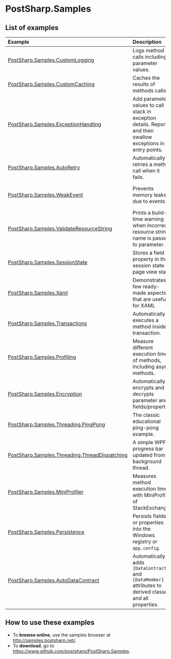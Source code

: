 # PostSharp.Samples

## List of examples

| Example                                   | Description                                               | Demonstrated PostSharp features                                                           |
| :---------------------------------------- | :-------------------------------------------------------- | :--------------------------------------------------------------------------------------- |
| [PostSharp.Samples.CustomLogging](Framework/PostSharp.Samples.CustomLogging/README.md)           | Logs method calls including parameter values.             | Simple features of OnMethodBoundaryAspect, LocationInterceptionAspect.                   |
| [PostSharp.Samples.CustomCaching](Framework/PostSharp.Samples.CustomCaching/README.md)           | Caches the results of methods calls                       | OnMethodBoundaryAspect: FlowBehavior, MethodExecutionTag.                                |
| [PostSharp.Samples.ExceptionHandling](Framework/PostSharp.Samples.ExceptionHandling/README.md)       | Add parameter values to call stack in exception details. Report and then swallow exceptions in entry points.  | OnExceptionAspect including FlowBehavior.  |
| [PostSharp.Samples.AutoRetry](Framework/PostSharp.Samples.AutoRetry/README.md)               | Automatically retries a method call when it fails.        | MethodInterceptionAspect                                                                 |
| [PostSharp.Samples.WeakEvent](Framework/PostSharp.Samples.WeakEvent/README.md)               | Prevents memory leaks due to events.                      | EventInterceptionAspect, IInstanceScopedAspect, InstanceLevelAspect, IntroduceInterface  |
| [PostSharp.Samples.ValidateResourceString](Framework/PostSharp.Samples.ValidateResourceString/README.md)    | Prints a build-time warning when incorrect resource string name is passed to parameter.      | ReferentialConstraint, ReflectionSearch, SyntaxTreeVisitor |
| [PostSharp.Samples.SessionState](Framework/PostSharp.Samples.SessionState/README.md)            | Stores a field or property in the session state or page view state.       | LocationInterceptionAspect, IInstanceScopedAspect, ImportMember           |
| [PostSharp.Samples.Xaml](Framework/PostSharp.Samples.Xaml/README.md)                    | Demonstrates a few ready-made aspects that are useful for XAML | NotifyPropertyChanged, Recordable, Code Contracts, Background, ReaderWriterSynchronized     |
| [PostSharp.Samples.Transactions](Framework/PostSharp.Samples.Transactions/README.md)            | Automatically executes a method inside a transaction. | OnMethodBoundaryAspect : MethodExecutionTag                                              |
| [PostSharp.Samples.Profiling](Framework/PostSharp.Samples.Profiling/README.md)               | Measure different execution times of methods, including async methods. | OnMethodBoundaryAspect : async methods, MethodExecutionTag 
| [PostSharp.Samples.Encryption](Framework/PostSharp.Samples.Encryption/README.md)              | Automatically encrypts and decrypts parameter and fields/properties | IAspectProvider, MethodInterceptionAspect, IAdviceProvider, field imports |
| [PostSharp.Samples.Threading.PingPong](Threading/PostSharp.Samples.Threading.PingPong/README.md)      | The classic educational ping-pong example.                  | Actor |
| [PostSharp.Samples.Threading.ThreadDispatching](Threading/PostSharp.Samples.Threading.ThreadDispatching/README.md) | A simple WPF progress bar updated from a background thread. | Background, Dispatched |
| [PostSharp.Samples.MiniProfiler](Framework/PostSharp.Samples.MiniProfiler/README.md)            | Measures method execution time with MiniProfiler of StackExchange. | OnMethodBoundaryAspect, MulticastAttribute. |
| [PostSharp.Samples.Persistence](Framework/PostSharp.Samples.Persistence/README.md)             | Persists fields or properties into the Windows registry or `app.config`. | LocationInterceptionAspect |
| [PostSharp.Samples.AutoDataContract](Framework/PostSharp.Samples.AutoDataContract/README.md)        | Automatically adds `[DataContract]` and `[DataMember]` attributes to derived classes and all properties | IAspectProvider, CustomAttributeIntroductionAspect, aspect inheritance. |


## How to use these examples

* To **browse online**, use the samples browser at <http://samples.postsharp.net/>.
* To **download**, go to <https://www.github.com/postsharp/PostSharp.Samples>.



 